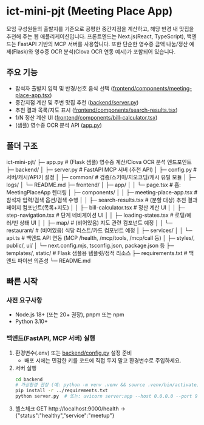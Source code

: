 # ict-mini-pjt (Meeting Place App)

모임 구성원들의 출발지를 기준으로 공평한 중간지점을 계산하고, 해당 반경 내 맛집을 추천해 주는 웹 애플리케이션입니다. 프론트엔드는 Next.js(React, TypeScript), 백엔드는 FastAPI 기반의 MCP 서버를 사용합니다. 또한 단순한 영수증 금액 나눔/정산 예제(Flask)와 영수증 OCR 분석(Clova OCR 연동 예시)가 포함되어 있습니다.

## 주요 기능
- 참석자 출발지 입력 및 반경/선호 음식 선택 ([frontend/components/meeting-place-app.tsx](cci:7://file:///d:/%EC%9E%A5%EC%A7%84/ict_mini-pjt/ict-mini-pjt/frontend/components/meeting-place-app.tsx:0:0-0:0))
- 중간지점 계산 및 주변 맛집 추천 ([backend/server.py](cci:7://file:///d:/%EC%9E%A5%EC%A7%84/ict_mini-pjt/ict-mini-pjt/backend/server.py:0:0-0:0))
- 추천 결과 목록/지도 표시 ([frontend/components/search-results.tsx](cci:7://file:///d:/%EC%9E%A5%EC%A7%84/ict_mini-pjt/ict-mini-pjt/frontend/components/search-results.tsx:0:0-0:0))
- 1/N 정산 계산 UI ([frontend/components/bill-calculator.tsx](cci:7://file:///d:/%EC%9E%A5%EC%A7%84/ict_mini-pjt/ict-mini-pjt/frontend/components/bill-calculator.tsx:0:0-0:0))
- (샘플) 영수증 OCR 분석 API ([app.py](cci:7://file:///d:/%EC%9E%A5%EC%A7%84/ict_mini-pjt/ict-mini-pjt/app.py:0:0-0:0))

## 폴더 구조
ict-mini-pjt/ ├─ app.py # (Flask 샘플) 영수증 계산/Clova OCR 분석 엔드포인트 ├─ backend/ │ ├─ server.py # FastAPI MCP 서버 (추천 API) │ ├─ config.py # 서버/캐시/API키 설정 │ ├─ common/ # 검증/스키마/지오코딩/캐시 유틸 모듈 │ ├─ logs/ │ └─ README.md ├─ frontend/ │ ├─ app/ │ │ └─ page.tsx # 홈: MeetingPlaceApp 렌더링 │ ├─ components/ │ │ ├─ meeting-place-app.tsx # 참석자 입력/검색 옵션/검색 수행 │ │ ├─ search-results.tsx # (분할 대상) 추천 결과 페이지 컴포넌트(목록+지도) │ │ ├─ bill-calculator.tsx # 정산 계산 UI │ │ ├─ step-navigation.tsx # 단계 네비게이션 UI │ │ ├─ loading-states.tsx # 로딩/에러/빈 상태 UI │ │ ├─ map/ # (비어있음) 지도 관련 컴포넌트 예정 │ │ └─ restaurant/ # (비어있음) 식당 리스트/카드 컴포넌트 예정 │ ├─ services/ │ │ └─ api.ts # 백엔드 API 연동 (MCP /health, /mcp/tools, /mcp/call 등) │ ├─ styles/, public/, ui/ │ └─ next.config.mjs, tsconfig.json, package.json 등 ├─ templates/, static/ # Flask 샘플용 템플릿/정적 리소스 ├─ requirements.txt # 백엔드 파이썬 의존성 └─ README.md


## 빠른 시작

### 사전 요구사항
- Node.js 18+ (또는 20+ 권장), pnpm 또는 npm
- Python 3.10+

### 백엔드(FastAPI, MCP 서버) 실행
1. 환경변수(.env) 또는 [backend/config.py](cci:7://file:///d:/%EC%9E%A5%EC%A7%84/ict_mini-pjt/ict-mini-pjt/backend/config.py:0:0-0:0) 설정 준비
   - 배포 시에는 민감한 키를 코드에 직접 두지 말고 환경변수로 주입하세요.
2. 서버 실행
   ```bash
   cd backend
   # 가상환경 권장 (예: python -m venv .venv && source .venv/bin/activate)
   pip install -r ../requirements.txt
   python server.py  # 또는: uvicorn server:app --host 0.0.0.0 --port 9000

3. 헬스체크
GET http://localhost:9000/health → {"status":"healthy","service":"meetup"}

